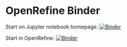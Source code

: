 # OpenRefine Binder

Start on Jupyter notebook homepage: [![Binder](https://mybinder.org/badge_logo.svg)](https://mybinder.org/v2/gh/SmithsonianWorkshops/2019-08-15-castle/binder-openrefine)

Start in OpenRefine: [![Binder](https://mybinder.org/badge_logo.svg)](https://mybinder.org/v2/gh/SmithsonianWorkshops/2019-08-15-castle/binder-openrefine?urlpath=openrefine)
